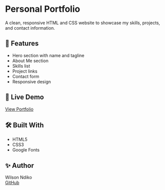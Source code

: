 # Personal Portfolio

A clean, responsive HTML and CSS website to showcase my skills, projects, and contact information.

## 🌟 Features

- Hero section with name and tagline
- About Me section
- Skills list
- Project links
- Contact form
- Responsive design

## 🚀 Live Demo

[View Portfolio](https://wilsonndiko.github.io/personal-portfolio/)



## 🛠️ Built With

- HTML5
- CSS3
- Google Fonts

## ✨ Author

Wilson Ndiko  
[GitHub](https://github.com/wilsonndiko)
